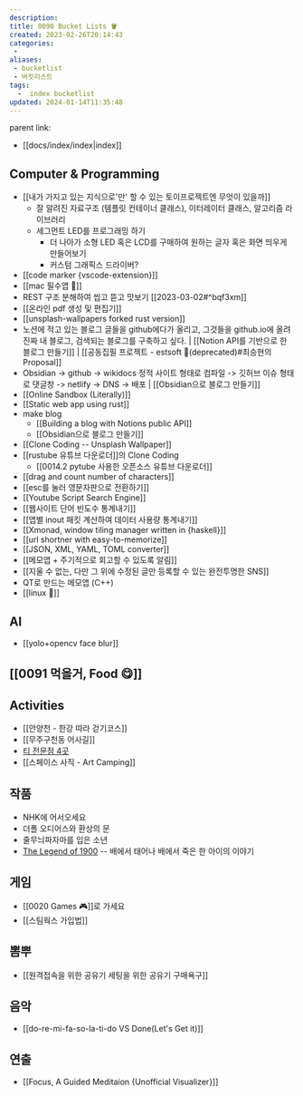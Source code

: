 ```yaml
---
description:
title: 0090 Bucket Lists 🪣
created: 2023-02-26T20:14:43
categories: 
 - 
aliases: 
 - bucketlist
 - 버킷리스트
tags:
  -  index bucketlist  
updated: 2024-01-14T11:35:48
---
```

parent link: 
- [[docs/index/index|index]]

## Computer & Programming

- [[내가 가지고 있는 지식으로'만' 할 수 있는 토이프로젝트엔 무엇이 있을까]]
	- 잘 알려진 자료구조 (템플릿 컨테이너 클래스), 이터레이터 클래스, 알고리즘 라이브러리
	- 세그먼트 LED를 프로그래밍 하기
		- 더 나아가 소형 LED 혹은 LCD를 구매하여 원하는 글자 혹은 화면 띄우게 만들어보기
		- 커스텀 그래픽스 드라이버?
- [[code marker {vscode-extension}]]
- [[mac 필수앱 🍎]]
- REST 구조 분해하여 씹고 뜯고 맛보기  [[2023-03-02#^bqf3xm]]
- [[온라인 pdf 생성 및 편집기]]
- [[unsplash-wallpapers forked rust version]]
- 노션에 적고 있는 블로그 글들을 github에다가 올리고, 그것들을 github.io에 올려 진짜 내 블로그, 검색되는 블로그를 구축하고 싶다. | [[Notion API를 기반으로 한 블로그 만들기]] | [[공동집필 프로젝트 - estsoft 📕(deprecated)#최승현의 Proposal]]
- Obsidian -> github -> wikidocs 정적 사이트 형태로 컴파일  -> 깃허브 이슈 형태로 댓글창  -> netlify -> DNS -> 배포 | [[Obsidian으로 블로그 만들기]]
- [[Online Sandbox (Literally)]]
- [[Static web app using rust]]
- make blog
	- [[Building a blog with Notions public API]]
	- [[Obsidian으로 블로그 만들기]]
- [[Clone Coding -- Unsplash Wallpaper]]
- [[rustube 유튜브 다운로더]]의 Clone Coding
	- [[0014.2 pytube 사용한 오픈소스 유튜브 다운로더]]
- [[drag and count number of characters]]
- [[esc를 눌러 영문자판으로 전환하기]]
- [[Youtube Script Search Engine]]
- [[웹사이트 단어 빈도수 통계내기]]
- [[앱별 inout 패킷 계산하여 데이터 사용량 통계내기]]
- [[Xmonad, window tiling manager written in {haskell}]]
- [[url shortner with easy-to-memorize]]
- [[JSON, XML, YAML, TOML converter]]
- [[메모앱 + 주기적으로 회고할 수 있도록 알림]]
- [[지울 수 없는, 다만 그 위에 수정된 글만 등록할 수 있는 완전투명한 SNS]]
- QT로 만드는 메모앱 (C++)
- [[linux 🐧]]

## AI

- [[yolo+opencv face blur]]

## [[0091 먹을거, Food 😋]]

## Activities

- [[안양천 - 한강 따라 걷기코스]]
- [[무주구천동 어사길]]
- [티 전문점 4곳](https://www.esquirekorea.co.kr/article/55947)
- [[스페이스 사직 - Art Camping]]

## 작품

- NHK에 어서오세요
- 더폴 오디어스와 환상의 문
- 줄무늬파자마를 입은 소년
- [The Legend of 1900](https://en.wikipedia.org/wiki/The_Legend_of_1900) -- 배에서 태어나 배에서 죽은 한 아이의 이야기

## 게임

- [[0020 Games 🎮]]로 가세요
- [[스팀웍스 가입법]]

##  뽐뿌

- [[원격접속을 위한 공유기 세팅을 위한 공유기 구매욕구]]

## 음악

- [[do-re-mi-fa-so-la-ti-do VS Done(Let's Get it)]]  
	

## 연출

- [[Focus, A Guided Meditaion {Unofficial Visualizer}]]
